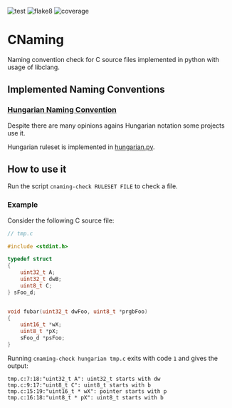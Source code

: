![test](https://github.com/hackenbergstefan/cnaming/workflows/test/badge.svg)
![flake8](https://github.com/hackenbergstefan/cnaming/workflows/flake8/badge.svg)
![coverage](https://github.com/hackenbergstefan/cnaming/workflows/coverage/badge.svg)


# CNaming
Naming convention check for C source files implemented in python with usage of libclang.

## Implemented Naming Conventions

### [Hungarian Naming Convention](https://en.wikipedia.org/wiki/Hungarian_notation)

Despite there are many opinions agains Hungarian notation some projects use it.

Hungarian ruleset is implemented in [hungarian.py](cnaming/rules/hungarian.py).

## How to use it

Run the script `cnaming-check RULESET FILE` to check a file.

### Example

Consider the following C source file:

```c
// tmp.c

#include <stdint.h>

typedef struct
{
    uint32_t A;
    uint32_t dwB;
    uint8_t C;
} sFoo_d;


void fubar(uint32_t dwFoo, uint8_t *prgbFoo)
{
    uint16_t *wX;
    uint8_t *pX;
    sFoo_d *psFoo;
}
```

Running `cnaming-check hungarian tmp.c` exits with code `1` and gives the output:
```
tmp.c:7:18:"uint32_t A": uint32_t starts with dw
tmp.c:9:17:"uint8_t C": uint8_t starts with b
tmp.c:15:19:"uint16_t * wX": pointer starts with p
tmp.c:16:18:"uint8_t * pX": uint8_t starts with b
```
